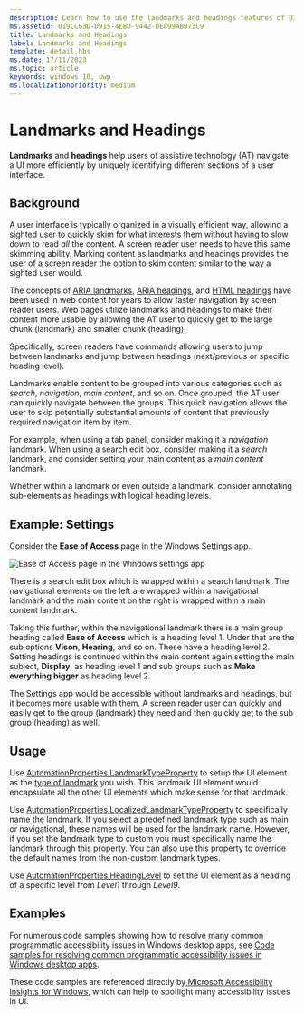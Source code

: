 ```yaml
---
description: Learn how to use the landmarks and headings features of UI Automation to define sections of content in your app, improve accessibility, and help users of assistive technology (AT) navigate the UI.
ms.assetid: 019CC63D-D915-4EBD-9442-DE899AB973C9
title: Landmarks and Headings
label: Landmarks and Headings
template: detail.hbs
ms.date: 17/11/2023
ms.topic: article
keywords: windows 10, uwp
ms.localizationpriority: medium
---
```


# Landmarks and Headings

**Landmarks** and **headings** help users of assistive technology (AT) navigate a UI more efficiently by uniquely identifying different sections of a user interface.

## Background

A user interface is typically organized in a visually efficient way, allowing a sighted user to quickly skim for what interests them without having to slow down to read *all* the content. A screen reader user needs to have this same skimming ability. Marking content as landmarks and headings provides the user of a screen reader the option to skim content similar to the way a sighted user would.

The concepts of [ARIA landmarks](https://www.w3.org/WAI/GL/wiki/Using_ARIA_landmarks_to_identify_regions_of_a_page), [ARIA headings](https://www.w3.org/TR/WCAG20-TECHS/ARIA12.html), and [HTML headings](https://www.w3.org/TR/2016/NOTE-WCAG20-TECHS-20161007/H42.html) have been used in web content for years to allow faster navigation by screen reader users. Web pages utilize landmarks and headings to make their content more usable by allowing the AT user to quickly get to the large chunk (landmark) and smaller chunk (heading).

Specifically, screen readers have commands allowing users to jump between landmarks and jump between headings (next/previous or specific heading level).

Landmarks enable content to be grouped into various categories such as *search*, *navigation*, *main content*, and so on. Once grouped, the AT user can quickly navigate between the groups. This quick navigation allows the user to skip potentially substantial amounts of content that previously required navigation item by item.

For example, when using a tab panel, consider making it a *navigation* landmark. When using a search edit box, consider making it a *search* landmark, and consider setting your main content as a *main content* landmark.

Whether within a landmark or even outside a landmark, consider annotating sub-elements as headings with logical heading levels.

## Example: Settings

Consider the **Ease of Access** page in the Windows Settings app.

![Ease of Access page in the Windows settings app](images/ease-of-access-settings.png)  

There is a search edit box which is wrapped within a search landmark. The navigational elements on the left are wrapped within a navigational landmark and the main content on the right is wrapped within a main content landmark.

Taking this further, within the navigational landmark there is a main group heading called **Ease of Access** which is a heading level 1. Under that are the sub options **Vison**, **Hearing**, and so on. These have a heading level 2. Setting headings is continued within the main content again setting the main subject, **Display**, as heading level 1 and sub groups such as **Make everything bigger** as heading level 2.

The Settings app would be accessible without landmarks and headings, but it becomes more usable with them. A screen reader user can quickly and easily get to the group (landmark) they need and then quickly get to the sub group (heading) as well.

## Usage

Use [AutomationProperties.LandmarkTypeProperty](/uwp/api/windows.ui.xaml.automation.automationproperties.LandmarkTypeProperty) to setup the UI element as the [type of landmark](/windows/desktop/WinAuto/landmark-type-identifiers) you wish. This landmark UI element would encapsulate all the other UI elements which make sense for that landmark.

Use [AutomationProperties.LocalizedLandmarkTypeProperty](/uwp/api/windows.ui.xaml.automation.automationproperties.LocalizedLandmarkTypeProperty) to specifically name the landmark. If you select a predefined landmark type such as main or navigational, these names will be used for the landmark name. However, if you set the landmark type to custom you must specifically name the landmark through this property. You can also use this property to override the default names from the non-custom landmark types.

Use [AutomationProperties.HeadingLevel](/uwp/api/windows.ui.xaml.automation.automationproperties.headinglevelproperty) to set the UI element as a heading of a specific level from *Level1* through *Level9*.

## Examples

For numerous code samples showing how to resolve many common programmatic accessibility issues in Windows desktop apps, see [Code samples for resolving common programmatic accessibility issues in Windows desktop apps](/accessibility-tools-docs/).

These code samples are referenced directly by[ Microsoft Accessibility Insights for Windows](https://github.com/microsoft/accessibility-insights-windows), which can help to spotlight many accessibility issues in UI.
